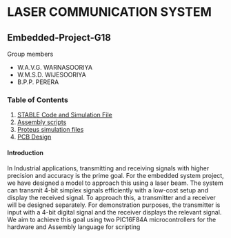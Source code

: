 # LASER COMMUNICATION SYSTEM
## Embedded-Project-G18

Group members
+ W.A.V.G. WARNASOORIYA
+ W.M.S.D. WIJESOORIYA
+ B.P.P. PERERA

### Table of Contents
1. [STABLE Code and Simulation File](/Code_Simulation_STABLE)
2. [Assembly scripts](/Code)
3. [Proteus simulation files](/Proteus%20simulation)
4. [PCB Design](/PCB%20Design)

#### Introduction
In Industrial applications, transmitting and receiving signals with higher precision and accuracy is the prime goal. For the embedded system project, we have designed a model to approach this using a laser beam. The system can transmit 4-bit simplex signals efficiently with a low-cost setup and display the received signal. To approach this, a transmitter and a receiver will be designed separately. For demonstration purposes, the transmitter is input with a 4-bit digital signal and the receiver displays the relevant signal. We aim to achieve this goal using two PIC16F84A microcontrollers for the hardware and Assembly language for scripting
